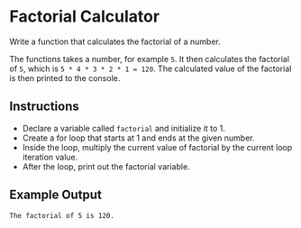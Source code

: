# Factorial Calculator
Write a function that calculates the factorial of a number.

The functions takes a number, for example `5`. It then calculates the factorial of `5`, which is `5 * 4 * 3 * 2 * 1 = 120`. The calculated value of the factorial is then printed to the console.

## Instructions
- Declare a variable called `factorial` and initialize it to 1.
- Create a for loop that starts at 1 and ends at the given number.
- Inside the loop, multiply the current value of factorial by the current loop iteration value.
- After the loop, print out the factorial variable.

## Example Output
```
The factorial of 5 is 120.
```